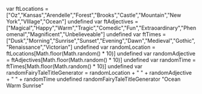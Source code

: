 var ftLocations = ["Oz","Kansas","Arendelle","Forest","Brooks","Castle","Mountain","New York","VIllage","Ocean"]
undefined
var ftAdjectives = ["Magical","Happy","Warm","Tragic","Comedic","Fun","Extraoardinary","Phenomenal","Magnificent","Unbelieveable"]
undefined
var ftTimes = ["Dusk","Morning","Sunrise","Sunset","Evening","Dawn","Medieval","Gothic","Renaissance","Victorian"]
undefined
var randomLocation = ftLocations[Math.floor(Math.random() * 10)]
undefined
var randomAdjective = ftAdjectives[Math.floor(Math.random() * 10)]
undefined
var randomTime = ftTimes[Math.floor(Math.random() * 10)]
undefined
var randomFairyTaleTitleGenerator = randomLocation + " " + randomAdjective + " " + randomTime
undefined
randomFairyTaleTitleGenerator
"Ocean Warm Sunrise"
